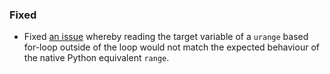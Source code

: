 <!--
A new scriv changelog fragment.

Uncomment the section that is right (remove the HTML comment wrapper).
For top level release notes, leave all the headers commented out.
-->

<!--
### Removed

- A bullet item for the Removed category.

-->
<!--
### Added

- A bullet item for the Added category.

-->
<!--
### Changed

- A bullet item for the Changed category.

-->
<!--
### Deprecated

- A bullet item for the Deprecated category.

-->

### Fixed

- Fixed [an issue](https://github.com/algorandfoundation/puya/issues/453) whereby reading the target variable of a `urange` based for-loop outside of the loop would not match the expected behaviour of the native Python equivalent `range`.


<!--
### Security

- A bullet item for the Security category.

-->
